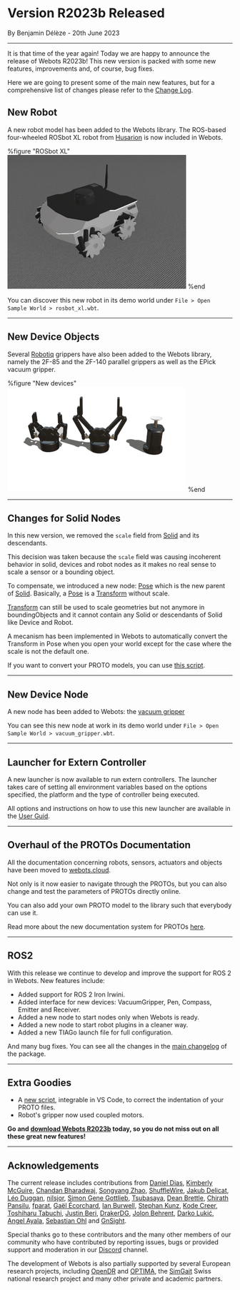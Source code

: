 # Version R2023b Released

<p id="publish-data">By Benjamin Délèze - 20th June 2023</p>

---

It is that time of the year again!
Today we are happy to announce the release of Webots R2023b!
This new version is packed with some new features, improvements and, of course, bug fixes.

Here we are going to present some of the main new features, but for a comprehensive list of changes please refer to the [Change Log](../reference/changelog-r2023.md).

## New Robot

A new robot model has been added to the Webots library.
The ROS-based four-wheeled ROSbot XL robot from [Husarion](https://husarion.com/) is now included in Webots.

%figure "ROSbot XL"
![Added Robots](images/rosbot_xl.thumbnail.png)
%end

You can discover this new robot in its demo world under `File > Open Sample World > rosbot_xl.wbt`.

---

## New Device Objects

Several [Robotiq](https://robotiq.com/) grippers have also been added to the Webots library, namely the 2F-85 and the 2F-140 parallel grippers as well as the EPick vacuum gripper.

%figure "New devices"
![Added Devices](images/devices_r2023b.thumbnail.png)
%end

---

## Changes for Solid Nodes

In this new version, we removed the `scale` field from [Solid](../reference/solid.md) and its descendants.

This decision was taken because the `scale` field was causing incoherent behavior in solid, devices and robot nodes as it makes no real sense to scale a sensor or a bounding object.

To compensate, we introduced a new node: [Pose](../reference/pose.md) which is the new parent of [Solid](../reference/solid.md). Basically, a [Pose](../reference/pose.md) is a [Transform](../reference/transform.md) without scale.

[Transform](../reference/transform.md) can still be used to scale geometries but not anymore in boundingObjects and it cannot contain any Solid or descendants of Solid like Device and Robot.

A mecanism has been implemented in Webots to automatically convert the Transform in Pose when you open your world except for the case where the scale is not the default one.

If you want to convert your PROTO models, you can use [this script](https://github.com/cyberbotics/webots/blob/develop/scripts/converter/convert_transform_to_pose.py).

---

## New Device Node

A new node has been added to Webots: the [vacuum gripper](../reference/vacuumgripper.md)

You can see this new node at work in its demo world under `File > Open Sample World > vacuum_gripper.wbt`.

---

## Launcher for Extern Controller

A new launcher is now available to run extern controllers.
The launcher takes care of setting all environment variables based on the options specified, the platform and the type of controller being executed.

All options and instructions on how to use this new launcher are available in the [User Guid](../guide/running-extern-robot-controllers.md).

---

## Overhaul of the PROTOs Documentation

All the documentation concerning robots, sensors, actuators and objects have been moved to [webots.cloud](https://webots.cloud/proto).

Not only is it now easier to navigate through the PROTOs, but you can also change and test the parameters of PROTOs directly online.

You can also add your own PROTO model to the library such that everybody can use it.

Read more about the new documentation system for PROTOs [here](https://cyberbotics.com/doc/guide/webots-cloud?#share-and-use-your-proto).

---

## ROS2

With this release we continue to develop and improve the support for ROS 2 in Webots.
New features include:

- Added support for ROS 2 Iron Irwini.
- Added interface for new devices: VacuumGripper, Pen, Compass, Emitter and Receiver.
- Added a new node to start nodes only when Webots is ready.
- Added a new node to start robot plugins in a cleaner way.
- Added a new TIAGo launch file for full configuration.

And many bug fixes.
You can see all the changes in the [main changelog](https://github.com/cyberbotics/webots_ros2/blob/master/webots_ros2/CHANGELOG.rst) of the package.

---

## Extra Goodies

- A [new script](https://github.com/cyberbotics/webots/tree/master/scripts/proto_formatter), integrable in VS Code, to correct the indentation of your PROTO files.
- Robot's gripper now used coupled motors.

**Go and [download Webots R2023b](https://cyberbotics.com/#download) today, so you do not miss out on all these great new features!**

---

## Acknowledgements

The current release includes contributions from [Daniel Dias](https://github.com/ad-daniel), [Kimberly McGuire](https://github.com/knmcguire), [Chandan Bharadwaj](https://github.com/Chandan-Bharadwaj), [Songyang Zhao](https://github.com/songyangZhao), [ShuffleWire](https://github.com/ShuffleWire), [Jakub Delicat](https://github.com/delihus), [Léo Duggan](https://github.com/Jean-Eudes-le-retour), [nilsjor](https://github.com/nilsjor), [Simon Gene Gottlieb](https://github.com/SGSSGene), [Tsubasaya](https://github.com/Minimerl), [Dean Brettle](https://github.com/brettle), [Chirath Pansilu](https://github.com/ChirathPansilu), [fparat](https://github.com/fparat), [Gaël Écorchard](https://github.com/galou), [Ian Burwell](https://github.com/IanBurwell), [Stephan Kunz](https://github.com/stepkun), [Kode Creer](https://github.com/kodecreer), [Toshiharu Tabuchi](https://github.com/toshiharutf), [Justin Beri](https://github.com/justinberi), [DrakerDG](https://github.com/DrakerDG), [Jolon Behrent](https://github.com/JolonB), [Darko Lukić](https://github.com/lukicdarkoo), [Angel Ayala](https://github.com/angel-ayala), [Sebastian Ohl](https://github.com/sebastianohl) and [GnSight](https://github.com/ftyghome).

Special thanks go to these contributors and the many other members of our community who have contributed by reporting issues, bugs or provided support and moderation in our [Discord](https://discord.com/invite/nTWbN9m) channel.

The development of Webots is also partially supported by several European research projects, including [OpenDR](https://opendr.eu) and [OPTIMA](https://optima-hpc.eu), the [SimGait](https://simgait.org) Swiss national research project and many other private and academic partners.

